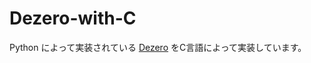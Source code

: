 # Dezero-with-C

Python によって実装されている [Dezero](https://github.com/oreilly-japan/deep-learning-from-scratch-3) をC言語によって実装しています。
